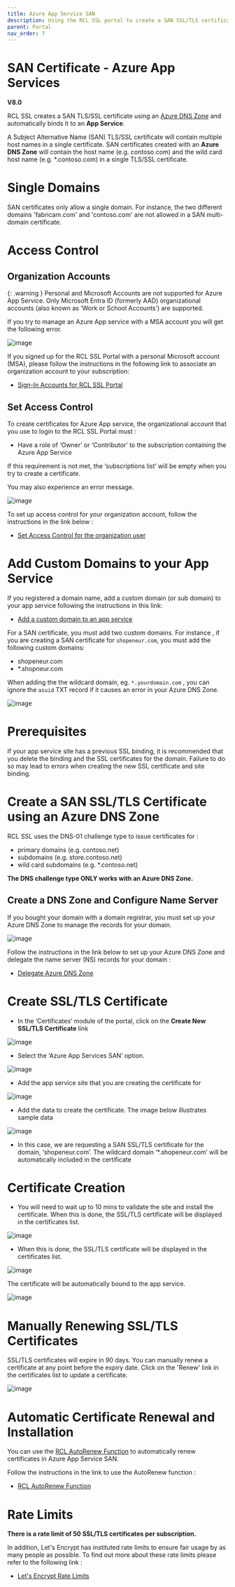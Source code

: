 ```yaml
---
title: Azure App Service SAN
description: Using the RCL SSL portal to create a SAN SSL/TLS certificate for Azure App Services
parent: Portal
nav_order: 7
---
```


# SAN Certificate - Azure App Services
**V8.0**

RCL SSL creates a SAN TLS/SSL certificate using an [Azure DNS Zone](https://docs.microsoft.com/en-us/azure/dns/dns-zones-records) and automatically binds it to an **App Service**.

A Subject Alternative Name (SAN) TLS/SSL certificate will contain multiple host names  in a single certificate. SAN certificates created with an **Azure DNS Zone** will contain the host name (e.g. contoso.com) and the wild card host name (e.g. *.contoso.com) in a single TLS/SSL certificate.

# Single Domains

SAN certificates only allow a single domain. For instance, the two different domains 'fabricam.com' and 'contoso.com' are not allowed in a SAN multi-domain certificate.

# Access Control

## Organization Accounts

{: .warning }
Personal and Microsoft Accounts are not supported for Azure App Service. Only Microsoft Entra ID (formerly AAD) organizational accounts (also known as ‘Work or School Accounts’) are supported.

If you try to manage an Azure App service with a MSA account you will get the following error.

![image](../images/portal/arm-consent-error.PNG)

If you signed up for the RCL SSL Portal with a personal Microsoft account (MSA), please follow the instructions in the following link to associate an organization account to your subscription:

- [Sign-In Accounts for RCL SSL Portal](../authorization/sign-in-accounts)

## Set Access Control

To create certificates for Azure App service, the organizational account that you use to login to the RCL SSL Portal must :

- Have a role of ‘Owner’ or ‘Contributor’ to the subscription containing the Azure App Service

If this requirement is not  met, the ‘subscriptions list’ will be empty when you try to create a certificate.

You may also experience an error message.

![image](../images/portal/access-control-errormsg.png)

To set up access control for your organization account, follow the instructions in the link below :

- [Set Access Control for the organization user](../authorization/access-control-user)

# Add Custom Domains to your App Service

If you registered a domain name, add a custom domain (or sub domain) to your app service following the instructions in this link:

- [Add a custom domain to an app service](https://docs.microsoft.com/en-us/azure/app-service/app-service-web-tutorial-custom-domain)

For a SAN certificate, you must add two custom domains. For instance , if you are creating a SAN certificate for ``shopeneur.com``, you must add the following custom domains:

- shopeneur.com
- *.shopneur.com

When adding the the wildcard domain, eg. ``*.yourdomain.com`` , you can ignore the ``asuid`` TXT record if it causes an error in your Azure DNS Zone.

![image](../images/portal/azure-appservice-san-custom-domains.png)


# Prerequisites

If your app service site has a previous SSL binding, it is recommended that you delete the binding and the SSL certificates for the domain. Failure to do so may lead to errors when creating the new SSL certificate and site binding.

# Create a SAN SSL/TLS Certificate using an Azure DNS Zone

RCL SSL uses the DNS-01 challenge type to issue certificates for :

- primary domains (e.g. contoso.net)
- subdomains (e.g. store.contoso.net)
- wild card subdomains (e.g. *.contoso.net)

**The DNS challenge type ONLY works with an Azure DNS Zone.**

## Create a DNS Zone and Configure Name Server

If you bought your domain with a domain registrar, you must set up your Azure DNS Zone to manage the records for your domain.

![image](../images/portal/dns-zone-setup.png)

Follow the instructions in the link below to set up your Azure DNS Zone and delegate the name server (NS) records for your domain :

- [Delegate Azure DNS Zone](https://docs.microsoft.com/bs-latn-ba/azure/dns/dns-delegate-domain-azure-dns)

# Create SSL/TLS Certificate

- In the ‘Certificates’ module of the portal, click on the **Create New SSL/TLS Certificate** link

![image](../images/portal/azure-appservice-san-create1.png)

- Select the ‘Azure App Services SAN’ option.

![image](../images/portal/azure-appservice-san-create2.png)

- Add the app service site that you are creating the certificate for

![image](../images/portal/azure-appservice-san-create3.png)

- Add the data to create the certificate. The image below illustrates sample data

![image](../images/portal/azure-appservice-san-create4.png)

- In this case, we are requesting a SAN SSL/TLS certificate for the domain, ‘shopeneur.com’. The wildcard domain ‘*.shopeneur.com’ will be automatically included in the certificate

# Certificate Creation

- You will need to wait up to 10 mins to validate the site and install the certificate. When this is done, the SSL/TLS certificate will be displayed in the certificates list.

![image](../images/portal/certificate-ordered.PNG)

- When this is done, the SSL/TLS certificate will be displayed in the certificates list.

![image](../images/portal/azure-appservice-san-create5.png)

The certificate will be automatically bound to the app service.

![image](../images/portal/azure-appservice-san-create6.png)

# Manually Renewing SSL/TLS Certificates

SSL/TLS certificates will expire in 90 days. You can manually renew a certificate at any point before the expiry date. Click on the 'Renew' link in the certificates list to update a certificate.

![image](../images/portal/azure-dns-update.PNG)

# Automatic Certificate Renewal and Installation

You can use the [RCL AutoRenew Function](../autorenew/autorenew) to automatically renew certificates in Azure App Service SAN.

Follow the instructions in the link to use the AutoRenew function :

- [RCL AutoRenew Function](../autorenew/autorenew)

# Rate Limits

**There is a rate limit of 50 SSL/TLS certificates per subscription.**

In addition, Let's Encrypt has instituted rate limits to ensure fair usage by as many people as possible. To find out more about these rate limits please refer to the following link :

- [Let's Encrypt Rate Limits](https://letsencrypt.org/docs/rate-limits/)